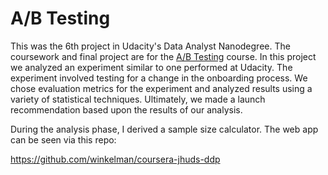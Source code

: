 # A/B Testing

This was the 6th project in Udacity's Data Analyst Nanodegree.  The coursework and final project are for the [A/B Testing](https://www.udacity.com/course/ab-testing--ud257-nd) course.  In this project we analyzed an experiment similar to one performed at Udacity.  The experiment involved testing for a change in the onboarding process.  We chose evaluation metrics for the experiment and analyzed results using a variety of statistical techniques.  Ultimately, we made a launch recommendation based upon the results of our analysis.

During the analysis phase, I derived a sample size calculator.  The web app can be seen via this repo:

https://github.com/winkelman/coursera-jhuds-ddp
